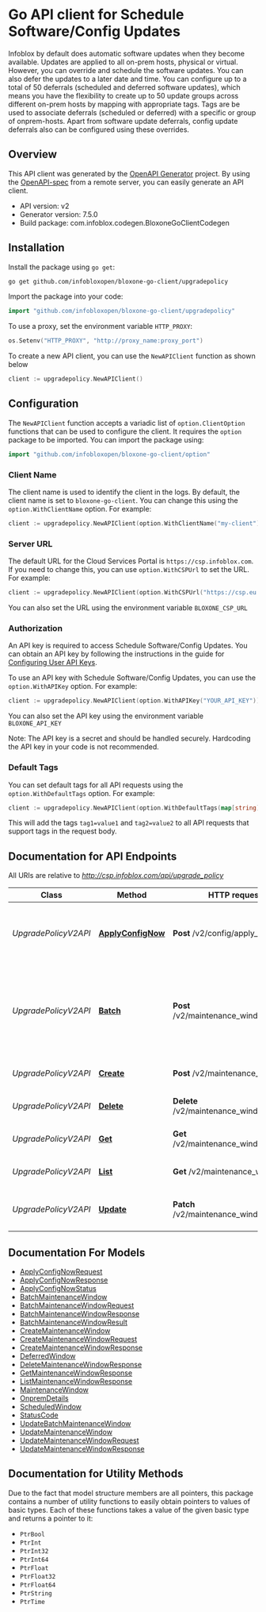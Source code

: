 # Go API client for Schedule Software/Config Updates

Infoblox by default does automatic software updates when they become available. Updates are applied to all on-prem hosts, physical or virtual. However, you can override and schedule the software updates. You can also defer the updates to a later date and time. You can configure up to a total of 50 deferrals (scheduled and deferred software updates), which means you have the flexibility to create up to 50 update groups across different on-prem hosts by mapping with appropriate tags. Tags are be used to associate deferrals (scheduled or deferred) with a specific or group of onprem-hosts. Apart from software update deferrals, config update deferrals also can be configured using these overrides.

## Overview
This API client was generated by the [OpenAPI Generator](https://openapi-generator.tech) project.  By using the [OpenAPI-spec](https://www.openapis.org/) from a remote server, you can easily generate an API client.

- API version: v2
- Generator version: 7.5.0
- Build package: com.infoblox.codegen.BloxoneGoClientCodegen

## Installation

Install the package using `go get`:
```bash
go get github.com/infobloxopen/bloxone-go-client/upgradepolicy
```

Import the package into your code:
```go
import "github.com/infobloxopen/bloxone-go-client/upgradepolicy"
```

To use a proxy, set the environment variable `HTTP_PROXY`:

```go
os.Setenv("HTTP_PROXY", "http://proxy_name:proxy_port")
```

To create a new API client, you can use the `NewAPIClient` function as shown below
```go
client := upgradepolicy.NewAPIClient()
```

## Configuration

The `NewAPIClient` function accepts a variadic list of `option.ClientOption` functions that can be used to configure the client.
It requires the `option` package to be imported. You can import the package using:
```go
import "github.com/infobloxopen/bloxone-go-client/option"
```

### Client Name
The client name is used to identify the client in the logs. By default, the client name is set to `bloxone-go-client`. You can change this using the `option.WithClientName` option. For example:
```go
client := upgradepolicy.NewAPIClient(option.WithClientName("my-client"))
```

### Server URL

The default URL for the Cloud Services Portal is `https://csp.infoblox.com`. If you need to change this, you can use `option.WithCSPUrl` to set the URL. For example:

```go
client := upgradepolicy.NewAPIClient(option.WithCSPUrl("https://csp.eu.infoblox.com"))
```

You can also set the URL using the environment variable `BLOXONE_CSP_URL`

### Authorization

An API key is required to access Schedule Software/Config Updates. You can obtain an API key by following the instructions in the guide for [Configuring User API Keys](https://docs.infoblox.com/space/BloxOneCloud/35430405/Configuring+User+API+Keys).

To use an API key with Schedule Software/Config Updates, you can use the `option.WithAPIKey` option. For example:

```go
client := upgradepolicy.NewAPIClient(option.WithAPIKey("YOUR_API_KEY"))
```

You can also set the API key using the environment variable `BLOXONE_API_KEY`

Note: The API key is a secret and should be handled securely. Hardcoding the API key in your code is not recommended.

### Default Tags

You can set default tags for all API requests using the `option.WithDefaultTags` option. For example:

```go
client := upgradepolicy.NewAPIClient(option.WithDefaultTags(map[string]string{"tag1": "value1", "tag2": "value2"}))
```
This will add the tags `tag1=value1` and `tag2=value2` to all API requests that support tags in the request body.

## Documentation for API Endpoints

All URIs are relative to *http://csp.infoblox.com/api/upgrade_policy*

Class | Method | HTTP request | Description
------------ | ------------- | ------------- | -------------
*UpgradePolicyV2API* | [**ApplyConfigNow**](docs/UpgradePolicyV2API.md#applyconfignow) | **Post** /v2/config/apply_now | Immediately apply the config updates object to the list of hosts
*UpgradePolicyV2API* | [**Batch**](docs/UpgradePolicyV2API.md#batch) | **Post** /v2/maintenance_windows/batch | Create, update and/or delete multiple maintenance windows in a single request
*UpgradePolicyV2API* | [**Create**](docs/UpgradePolicyV2API.md#create) | **Post** /v2/maintenance_windows | Create a maintenance window
*UpgradePolicyV2API* | [**Delete**](docs/UpgradePolicyV2API.md#delete) | **Delete** /v2/maintenance_windows/{id} | Delete maintenance window
*UpgradePolicyV2API* | [**Get**](docs/UpgradePolicyV2API.md#get) | **Get** /v2/maintenance_windows/{id} | Read a maintenance window
*UpgradePolicyV2API* | [**List**](docs/UpgradePolicyV2API.md#list) | **Get** /v2/maintenance_windows | List all the maintenance windows
*UpgradePolicyV2API* | [**Update**](docs/UpgradePolicyV2API.md#update) | **Patch** /v2/maintenance_windows/{id} | Update an existing maintenance window


## Documentation For Models

 - [ApplyConfigNowRequest](docs/ApplyConfigNowRequest.md)
 - [ApplyConfigNowResponse](docs/ApplyConfigNowResponse.md)
 - [ApplyConfigNowStatus](docs/ApplyConfigNowStatus.md)
 - [BatchMaintenanceWindow](docs/BatchMaintenanceWindow.md)
 - [BatchMaintenanceWindowRequest](docs/BatchMaintenanceWindowRequest.md)
 - [BatchMaintenanceWindowResponse](docs/BatchMaintenanceWindowResponse.md)
 - [BatchMaintenanceWindowResult](docs/BatchMaintenanceWindowResult.md)
 - [CreateMaintenanceWindow](docs/CreateMaintenanceWindow.md)
 - [CreateMaintenanceWindowRequest](docs/CreateMaintenanceWindowRequest.md)
 - [CreateMaintenanceWindowResponse](docs/CreateMaintenanceWindowResponse.md)
 - [DeferredWindow](docs/DeferredWindow.md)
 - [DeleteMaintenanceWindowResponse](docs/DeleteMaintenanceWindowResponse.md)
 - [GetMaintenanceWindowResponse](docs/GetMaintenanceWindowResponse.md)
 - [ListMaintenanceWindowResponse](docs/ListMaintenanceWindowResponse.md)
 - [MaintenanceWindow](docs/MaintenanceWindow.md)
 - [OnpremDetails](docs/OnpremDetails.md)
 - [ScheduledWindow](docs/ScheduledWindow.md)
 - [StatusCode](docs/StatusCode.md)
 - [UpdateBatchMaintenanceWindow](docs/UpdateBatchMaintenanceWindow.md)
 - [UpdateMaintenanceWindow](docs/UpdateMaintenanceWindow.md)
 - [UpdateMaintenanceWindowRequest](docs/UpdateMaintenanceWindowRequest.md)
 - [UpdateMaintenanceWindowResponse](docs/UpdateMaintenanceWindowResponse.md)


## Documentation for Utility Methods

Due to the fact that model structure members are all pointers, this package contains
a number of utility functions to easily obtain pointers to values of basic types.
Each of these functions takes a value of the given basic type and returns a pointer to it:

* `PtrBool`
* `PtrInt`
* `PtrInt32`
* `PtrInt64`
* `PtrFloat`
* `PtrFloat32`
* `PtrFloat64`
* `PtrString`
* `PtrTime`
